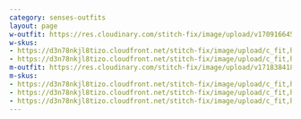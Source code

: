 ```yaml
---
category: senses-outfits
layout: page
w-outfit: https://res.cloudinary.com/stitch-fix/image/upload/v1709166452/Style_studio/Styleshuffle/2023-12-14_W_OLOF_H10_02055_r0.jpg
w-skus:
- https://d3n78nkjl8tizo.cloudfront.net/stitch-fix/image/upload/c_fit,h_720,w_862/v1706255146/ctfm1nmcn7ztjjxj2ncr.jpg
- https://d3n78nkjl8tizo.cloudfront.net/stitch-fix/image/upload/c_fit,h_720,w_862/v1524590479/attxz0jn2d2p5wi4wg7e.jpg
m-outfit: https://res.cloudinary.com/stitch-fix/image/upload/v1718384182/onboarding/StyleFile/Mens/2024-04-18_M_OLD_R54_00878_1x1.jpg
m-skus: 
- https://d3n78nkjl8tizo.cloudfront.net/stitch-fix/image/upload/c_fit,h_720,w_862/v1658269251/tz8ew70whoygbg8bb8st.jpg
- https://d3n78nkjl8tizo.cloudfront.net/stitch-fix/image/upload/c_fit,h_720,w_862/v1702018454/smhjcksrjrwaohtas0h0.jpg
- https://d3n78nkjl8tizo.cloudfront.net/stitch-fix/image/upload/c_fit,h_720,w_862/v1716429411/dlpvreezhtne2pim6s3l.jpg
---
```


